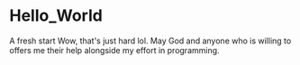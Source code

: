 # Hello_World
A fresh start
Wow, that's just hard lol. May God and anyone who is willing to offers me their help alongside my effort in programming.
